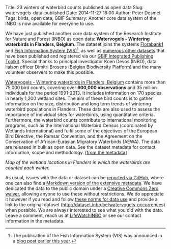 Title: 23 winters of waterbird counts published as open data
Slug: watervogels-data-published
Date: 2014-11-27 16:00
Author: Peter Desmet
Tags: birds, open data, GBIF
Summary: Another core data system of the INBO is now available for everyone to use.

We have just published another core data system of the Research Institute for Nature and Forest (INBO) as open data: **Watervogels - Wintering waterbirds in Flanders, Belgium**. The dataset joins the systems [Florabank1](http://www.gbif.org/dataset/271c444f-f8d8-4986-b748-e7367755c0c1) and [Fish Information System (VIS)](http://www.gbif.org/dataset/search?q=vis+-+Fishes)[^1], as well as [numerous other datasets](http://www.gbif.org/publisher/1cd669d0-80ea-11de-a9d0-f1765f95f18b) that have been published and registered via our [GBIF Integrated Publishing Toolkit](http://data.inbo.be/ipt). Special thanks to principal investigator Koen Devos (INBO), data liaison officer Dimitri Brosens ([Belgian Biodiversity Platform](http://www.biodiversity.be)) and the many volunteer observers to make this possible.

[^1]: The publication of the Fish Information System (VIS) was announced in a [blog post earlier this year]({filename}vis-data-published.md).

[Watervogels - Wintering waterbirds in Flanders, Belgium](http://www.gbif.org/dataset/7f9eb622-c036-44c6-8be9-5793eaa1fa1e) contains more than 75,000 bird counts, covering over **600,000 observations** and 35 million individuals for the period 1991-2013. It includes information on 170 species in nearly 1,200 wetland sites. The aim of these bird counts is to gather information on the size, distribution and long term trends of wintering waterbird populations in Flanders. These data are also used to assess the importance of individual sites for waterbirds, using quantitative criteria. Furthermore, the waterbird counts contribute to international monitoring programs, such as the International Waterbird Census (coordinated by Wetlands International) and fulfil some of the objectives of the European Bird Directive, the Ramsar Convention, and the Agreement on the Conservation of African-Eurasian Migratory Waterbirds (AEWA). The data are released in bulk as open data. See the dataset metadata for contact information, scope and methodology. [[from the metadata](https://github.com/LifeWatchINBO/watervogels-occurrences/blob/master/metadata.md)]

<script src="https://embed.github.com/view/geojson/LifeWatchINBO/watervogels-occurrences/master/localities/localities.geojson?width=768"></script>

*Map of the wetland locations in Flanders in which the waterbirds are counted each winter.*

As usual, issues with the data or dataset can be [reported via GitHub](https://github.com/LifeWatchINBO/watervogels-occurrences/issues), where one can also find a [Markdown version of the extensive metadata](https://github.com/LifeWatchINBO/watervogels-occurrences/blob/master/metadata.md). We have dedicated the data to the public domain under a [Creative Commons Zero waiver](http://creativecommons.org/publicdomain/zero/1.0/), allowing anyone to use these without restrictions. We do appreciate it however if you read and follow [these norms for data use](https://github.com/LifeWatchINBO/norms-for-data-use) and provide a link to the original dataset (<http://dataset.inbo.be/watervogels-occurrences>) when possible. We are always interested to see what you did with the data. Leave a comment, reach us at [LifeWatchINBO](https://twitter.com/LifeWatchINBO) or see our contact information in the metadata.


